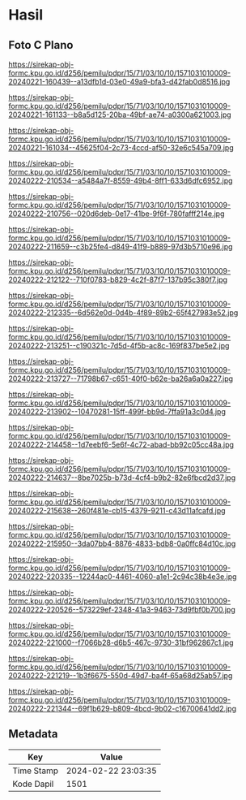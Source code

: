 # Hasil

## Foto C Plano

https://sirekap-obj-formc.kpu.go.id/d256/pemilu/pdpr/15/71/03/10/10/1571031010009-20240221-160439--a13dfb1d-03e0-49a9-bfa3-d42fab0d8516.jpg

https://sirekap-obj-formc.kpu.go.id/d256/pemilu/pdpr/15/71/03/10/10/1571031010009-20240221-161133--b8a5d125-20ba-49bf-ae74-a0300a621003.jpg

https://sirekap-obj-formc.kpu.go.id/d256/pemilu/pdpr/15/71/03/10/10/1571031010009-20240221-161034--45625f04-2c73-4ccd-af50-32e6c545a709.jpg

https://sirekap-obj-formc.kpu.go.id/d256/pemilu/pdpr/15/71/03/10/10/1571031010009-20240222-210534--a5484a7f-8559-49b4-8ff1-633d6dfc6952.jpg

https://sirekap-obj-formc.kpu.go.id/d256/pemilu/pdpr/15/71/03/10/10/1571031010009-20240222-210756--020d6deb-0e17-41be-9f6f-780fafff214e.jpg

https://sirekap-obj-formc.kpu.go.id/d256/pemilu/pdpr/15/71/03/10/10/1571031010009-20240222-211659--c3b25fe4-d849-41f9-b889-97d3b5710e96.jpg

https://sirekap-obj-formc.kpu.go.id/d256/pemilu/pdpr/15/71/03/10/10/1571031010009-20240222-212122--710f0783-b829-4c2f-87f7-137b95c380f7.jpg

https://sirekap-obj-formc.kpu.go.id/d256/pemilu/pdpr/15/71/03/10/10/1571031010009-20240222-212335--6d562e0d-0d4b-4f89-89b2-65f427983e52.jpg

https://sirekap-obj-formc.kpu.go.id/d256/pemilu/pdpr/15/71/03/10/10/1571031010009-20240222-213251--c190321c-7d5d-4f5b-ac8c-169f837be5e2.jpg

https://sirekap-obj-formc.kpu.go.id/d256/pemilu/pdpr/15/71/03/10/10/1571031010009-20240222-213727--71798b67-c651-40f0-b62e-ba26a6a0a227.jpg

https://sirekap-obj-formc.kpu.go.id/d256/pemilu/pdpr/15/71/03/10/10/1571031010009-20240222-213902--10470281-15ff-499f-bb9d-7ffa91a3c0d4.jpg

https://sirekap-obj-formc.kpu.go.id/d256/pemilu/pdpr/15/71/03/10/10/1571031010009-20240222-214458--1d7eebf6-5e6f-4c72-abad-bb92c05cc48a.jpg

https://sirekap-obj-formc.kpu.go.id/d256/pemilu/pdpr/15/71/03/10/10/1571031010009-20240222-214637--8be7025b-b73d-4cf4-b9b2-82e6fbcd2d37.jpg

https://sirekap-obj-formc.kpu.go.id/d256/pemilu/pdpr/15/71/03/10/10/1571031010009-20240222-215638--260f481e-cb15-4379-9211-c43d11afcafd.jpg

https://sirekap-obj-formc.kpu.go.id/d256/pemilu/pdpr/15/71/03/10/10/1571031010009-20240222-215950--3da07bb4-8876-4833-bdb8-0a0ffc84d10c.jpg

https://sirekap-obj-formc.kpu.go.id/d256/pemilu/pdpr/15/71/03/10/10/1571031010009-20240222-220335--12244ac0-4461-4060-a1e1-2c94c38b4e3e.jpg

https://sirekap-obj-formc.kpu.go.id/d256/pemilu/pdpr/15/71/03/10/10/1571031010009-20240222-220526--573229ef-2348-41a3-9463-73d9fbf0b700.jpg

https://sirekap-obj-formc.kpu.go.id/d256/pemilu/pdpr/15/71/03/10/10/1571031010009-20240222-221000--f7066b28-d6b5-467c-9730-31bf962867c1.jpg

https://sirekap-obj-formc.kpu.go.id/d256/pemilu/pdpr/15/71/03/10/10/1571031010009-20240222-221219--1b3f6675-550d-49d7-ba4f-65a68d25ab57.jpg

https://sirekap-obj-formc.kpu.go.id/d256/pemilu/pdpr/15/71/03/10/10/1571031010009-20240222-221344--69f1b629-b809-4bcd-9b02-c16700641dd2.jpg


## Metadata

| Key        | Value               |
| ---------- | ------------------- |
| Time Stamp | 2024-02-22 23:03:35 |
| Kode Dapil | 1501                |




